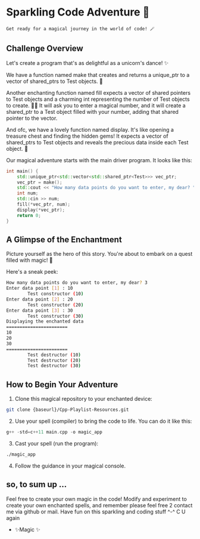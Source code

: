 # Sparkling Code Adventure 🌟
`Get ready for a magical journey in the world of code! 🪄`

## Challenge Overview
Let's create a program that's as delightful as a unicorn's dance! ✨

We have a function named make that creates and returns a unique_ptr to a vector of shared_ptrs to Test objects. 🎈

Another enchanting function named fill expects a vector of shared pointers to Test objects and a charming int representing the number of Test objects to create. 🌟✨ It will ask you to enter a magical number, and it will create a shared_ptr to a Test object filled with your number, adding that shared pointer to the vector.

And ofc, we have a lovely function named display. It's like opening a treasure chest and finding the hidden gems! It expects a vector of shared_ptrs to Test objects and reveals the precious data inside each Test object. 💎

Our magical adventure starts with the main driver program. It looks like this:

```cpp
int main() {
    std::unique_ptr<std::vector<std::shared_ptr<Test>>> vec_ptr;
    vec_ptr = make();
    std::cout << "How many data points do you want to enter, my dear? ";
    int num;
    std::cin >> num;
    fill(*vec_ptr, num);
    display(*vec_ptr);
    return 0;
}
```
## A Glimpse of the Enchantment
Picture yourself as the hero of this story. You're about to embark on a quest filled with magic! 🧙

Here's a sneak peek:

```bash
How many data points do you want to enter, my dear? 3
Enter data point [1] : 10
        Test constructor (10)
Enter data point [2] : 20
        Test constructor (20)
Enter data point [3] : 30
        Test constructor (30)
Displaying the enchanted data
=======================
10
20
30
=======================
        Test destructor (10)
        Test destructor (20)
        Test destructor (30)
```
## How to Begin Your Adventure
1. Clone this magical repository to your enchanted device:

```bash
git clone {baseurl}/Cpp-Playlist-Resources.git
```
2. Use your spell (compiler) to bring the code to life. You can do it like this:

```c
g++ -std=c++11 main.cpp -o magic_app
```
3. Cast your spell (run the program):

```bash
./magic_app
```
4. Follow the guidance in your magical console.

## so, to sum up ... 
Feel free to create your own magic in the code! Modify and experiment to create your own enchanted spells, and remember please feel free 2 contact me via github or mail. Have fun on this sparkling and coding stuff ^-^ C U again 


- ✨Magic ✨
